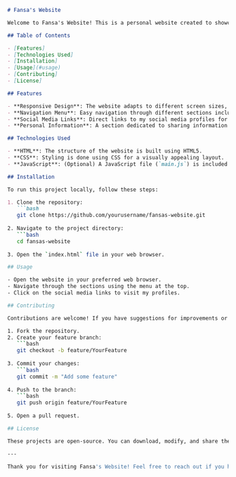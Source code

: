 ```markdown
# Fansa's Website

Welcome to Fansa's Website! This is a personal website created to showcase my background, goals, and contact information. The website is built using HTML and CSS, and it is designed to be responsive across various devices.

## Table of Contents

- [Features]
- [Technologies Used]
- [Installation]
- [Usage](#usage)
- [Contributing]
- [License]

## Features

- **Responsive Design**: The website adapts to different screen sizes, providing a seamless experience on mobile and desktop devices.
- **Navigation Menu**: Easy navigation through different sections including Deskripsi, Tujuan, and Kontak.
- **Social Media Links**: Direct links to my social media profiles for easy connectivity.
- **Personal Information**: A section dedicated to sharing information about myself and my interests.

## Technologies Used

- **HTML**: The structure of the website is built using HTML5.
- **CSS**: Styling is done using CSS for a visually appealing layout.
- **JavaScript**: (Optional) A JavaScript file (`main.js`) is included for any future interactive features.

## Installation

To run this project locally, follow these steps:

1. Clone the repository:
   ```bash
   git clone https://github.com/yourusername/fansas-website.git
   
2. Navigate to the project directory:
   ```bash
   cd fansas-website
   
3. Open the `index.html` file in your web browser.

## Usage

- Open the website in your preferred web browser.
- Navigate through the sections using the menu at the top.
- Click on the social media links to visit my profiles.

## Contributing

Contributions are welcome! If you have suggestions for improvements or new features, feel free to create a pull request or open an issue.

1. Fork the repository.
2. Create your feature branch:
   ```bash
   git checkout -b feature/YourFeature
   
3. Commit your changes:
   ```bash
   git commit -m "Add some feature"
   
4. Push to the branch:
   ```bash
   git push origin feature/YourFeature
   
5. Open a pull request.

## License

These projects are open-source. You can download, modify, and share these projects according to your needs.

---

Thank you for visiting Fansa's Website! Feel free to reach out if you have any questions or feedback.
